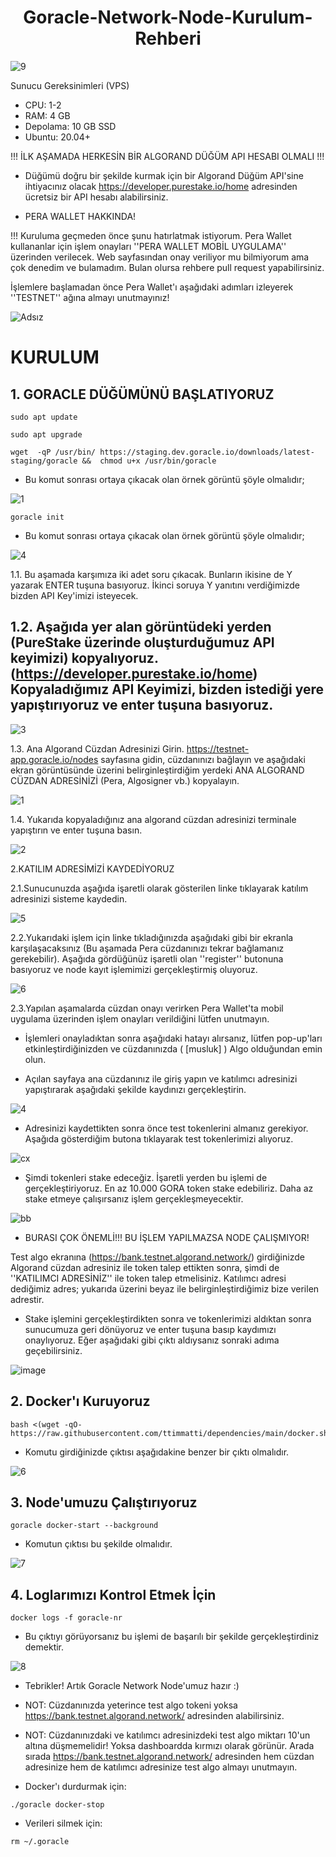 <h1 align="center"> Goracle-Network-Node-Kurulum-Rehberi </h1>

![9](https://user-images.githubusercontent.com/98269269/224926668-6981427e-56d4-4d2a-9df6-e8ff8e134246.png)

Sunucu Gereksinimleri (VPS)
- CPU: 1-2
- RAM: 4 GB
- Depolama: 10 GB SSD
- Ubuntu: 20.04+

!!! İLK AŞAMADA HERKESİN BİR ALGORAND DÜĞÜM API HESABI OLMALI !!!

- Düğümü doğru bir şekilde kurmak için bir Algorand Düğüm API'sine ihtiyacınız olacak
https://developer.purestake.io/home adresinden ücretsiz bir API hesabı alabilirsiniz.

- PERA WALLET HAKKINDA!

!!! Kuruluma geçmeden önce şunu hatırlatmak istiyorum. Pera Wallet kullananlar için işlem onayları ''PERA WALLET MOBİL UYGULAMA'' üzerinden verilecek. Web sayfasından onay veriliyor mu bilmiyorum ama çok denedim ve bulamadım. Bulan olursa rehbere pull request yapabilirsiniz.

İşlemlere başlamadan önce Pera Wallet'ı aşağıdaki adımları izleyerek ''TESTNET'' ağına almayı unutmayınız!

![Adsız](https://user-images.githubusercontent.com/98269269/225688767-12f10e7b-9d1c-4083-95d0-b34ae9c59088.png)


# KURULUM

## 1. GORACLE DÜĞÜMÜNÜ BAŞLATIYORUZ
```
sudo apt update 
```
```
sudo apt upgrade
```

```
wget  -qP /usr/bin/ https://staging.dev.goracle.io/downloads/latest-staging/goracle &&  chmod u+x /usr/bin/goracle
```
- Bu komut sonrası ortaya çıkacak olan örnek görüntü şöyle olmalıdır;

![1](https://user-images.githubusercontent.com/98269269/224921641-b031d523-6e00-45af-8301-b596f796be54.png)

```
goracle init
```

- Bu komut sonrası ortaya çıkacak olan örnek görüntü şöyle olmalıdır;

![4](https://user-images.githubusercontent.com/98269269/226686230-fd82373f-fdc5-48aa-aca5-5438fa83850a.png)

1.1. Bu aşamada karşımıza iki adet soru çıkacak. Bunların ikisine de Y yazarak ENTER tuşuna basıyoruz. İkinci soruya Y yanıtını verdiğimizde bizden API Key'imizi isteyecek. 

## 1.2. Aşağıda yer alan görüntüdeki yerden (PureStake üzerinde oluşturduğumuz API keyimizi) kopyalıyoruz. (https://developer.purestake.io/home) Kopyaladığımız API Keyimizi, bizden istediği yere yapıştırıyoruz ve enter tuşuna basıyoruz.

![3](https://user-images.githubusercontent.com/98269269/224922901-2de5deea-549d-48d2-bbbc-ea4400952a64.png)

1.3. Ana Algorand Cüzdan Adresinizi Girin. https://testnet-app.goracle.io/nodes sayfasına gidin, cüzdanınızı bağlayın ve aşağıdaki ekran görüntüsünde üzerini belirginleştirdiğim yerdeki ANA ALGORAND CÜZDAN ADRESİNİZİ (Pera, Algosigner vb.) kopyalayın.

![1](https://user-images.githubusercontent.com/98269269/226684510-92b834ba-d963-4ddd-b22a-22aa12e62ddc.png)

1.4. Yukarıda kopyaladığınız ana algorand  cüzdan adresinizi terminale yapıştırın ve enter tuşuna basın.

![2](https://user-images.githubusercontent.com/98269269/226685577-9fe76cf5-b95b-4424-ac25-cceabcf0115c.png)


2.KATILIM ADRESİMİZİ KAYDEDİYORUZ

2.1.Sunucunuzda aşağıda işaretli olarak gösterilen linke tıklayarak katılım adresinizi sisteme kaydedin.

![5](https://user-images.githubusercontent.com/98269269/226687000-00f404c7-51a8-4da6-9723-7308301a2f1f.png)

2.2.Yukarıdaki işlem için linke tıkladığınızda aşağıdaki gibi bir ekranla karşılaşacaksınız (Bu aşamada Pera cüzdanınızı tekrar bağlamanız gerekebilir). Aşağıda gördüğünüz işaretli olan ''register'' butonuna basıyoruz ve node kayıt işlemimizi gerçekleştirmiş oluyoruz.

![6](https://user-images.githubusercontent.com/98269269/226687441-cc0a7907-d358-46dc-9a9f-6155dd553ae6.png)

2.3.Yapılan aşamalarda cüzdan onayı verirken Pera Wallet'ta mobil uygulama üzerinden işlem onayları verildiğini lütfen unutmayın.

- İşlemleri onayladıktan sonra aşağıdaki hatayı alırsanız, lütfen pop-up'ları etkinleştirdiğinizden ve cüzdanınızda ( [musluk] ) Algo olduğundan emin olun.


- Açılan sayfaya ana cüzdanınız ile giriş yapın ve katılımcı adresinizi yapıştırarak aşağıdaki şekilde kaydınızı gerçekleştirin.

![4](https://user-images.githubusercontent.com/98269269/224924150-acc85d50-36b0-45ba-aa2a-eaf0c6124807.png)

- Adresinizi kaydettikten sonra önce test tokenlerini almanız gerekiyor. Aşağıda gösterdiğim butona tıklayarak test tokenlerimizi alıyoruz.

![cx](https://user-images.githubusercontent.com/98269269/225569906-5d431c02-7497-490a-a153-12cff5950ebc.png)


- Şimdi tokenleri stake edeceğiz. İşaretli yerden bu işlemi de gerçekleştiriyoruz. En az 10.000 GORA token stake edebiliriz. Daha az stake etmeye çalışırsanız işlem gerçekleşmeyecektir.

![bb](https://user-images.githubusercontent.com/98269269/225570561-bbdc620f-6aca-4163-b358-ff8715e938d6.png)

- BURASI ÇOK ÖNEMLİ!!! BU İŞLEM YAPILMAZSA NODE ÇALIŞMIYOR!

Test algo ekranına (https://bank.testnet.algorand.network/) girdiğinizde Algorand cüzdan adresiniz ile token talep ettikten sonra, şimdi de ''KATILIMCI ADRESİNİZ'' ile token talep etmelisiniz. Katılımcı adresi dediğimiz adres; yukarıda üzerini beyaz ile belirginleştirdiğimiz bize verilen adrestir.

- Stake işlemini gerçekleştirdikten sonra ve tokenlerimizi aldıktan sonra sunucumuza geri dönüyoruz ve enter tuşuna basıp kaydımızı onaylıyoruz. Eğer aşağıdaki gibi çıktı aldıysanız sonraki adıma geçebilirsiniz.

![image](https://user-images.githubusercontent.com/76253089/225603716-7a66a8ce-5928-4236-96ba-e05724e9c4cd.png)

## 2. Docker'ı Kuruyoruz

```
bash <(wget -qO- https://raw.githubusercontent.com/ttimmatti/dependencies/main/docker.sh)
```

- Komutu girdiğinizde çıktısı aşağıdakine benzer bir çıktı olmalıdır.

![6](https://user-images.githubusercontent.com/98269269/224924900-8d013feb-2bae-4565-84bb-a1f4ca2faaab.png)

## 3. Node'umuzu Çalıştırıyoruz

```
goracle docker-start --background
```
- Komutun çıktısı bu şekilde olmalıdır.

![7](https://user-images.githubusercontent.com/98269269/224925319-e099360c-a770-4e88-991c-7d173bfb47c8.png)

## 4. Loglarımızı Kontrol Etmek İçin

```
docker logs -f goracle-nr
```
- Bu çıktıyı görüyorsanız bu işlemi de başarılı bir şekilde gerçekleştirdiniz demektir.

![8](https://user-images.githubusercontent.com/98269269/224925594-b243555f-1641-4ccd-9605-db95591e5447.png)

- Tebrikler! Artık Goracle Network Node'umuz hazır :)

- NOT: Cüzdanınızda yeterince test algo tokeni yoksa https://bank.testnet.algorand.network/ adresinden alabilirsiniz. 

- NOT: Cüzdanınızdaki ve katılımcı adresinizdeki test algo miktarı 10'un altına düşmemelidir! Yoksa dashboardda kırmızı olarak görünür. Arada sırada https://bank.testnet.algorand.network/ adresinden hem cüzdan adresinize hem de katılımcı adresinize test algo almayı unutmayın.

- Docker'ı durdurmak için:

```
./goracle docker-stop
```

- Verileri silmek için:

```
rm ~/.goracle
```

